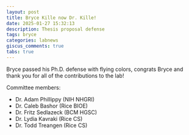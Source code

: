 ```yaml
---
layout: post
title: Bryce Kille now Dr. Kille!
date: 2025-01-27 15:32:13
description: Thesis proposal defense
tags: bryce
categories: labnews
giscus_comments: true
tabs: true
---
```


Bryce passed his Ph.D. defense with flying colors, congrats Bryce and thank you for all of the contributions to the lab!

Committee members:
 - Dr. Adam Phillippy (NIH NHGRI)
 - Dr. Caleb Bashor (Rice BIOE)
 - Dr. Fritz Sedlazeck (BCM HGSC)
 - Dr. Lydia Kavraki (Rice CS)
 - Dr. Todd Treangen (Rice CS)
